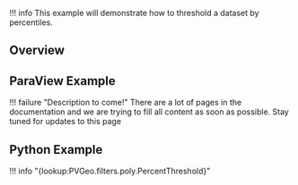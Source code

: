 !!! info
    This example will demonstrate how to threshold a dataset by percentiles.

## Overview


## ParaView Example

!!! failure "Description to come!"
    There are a lot of pages in the documentation and we are trying to fill all content as soon as possible. Stay tuned for updates to this page


<!--- TODO --->

## Python Example

!!! info "{lookup:PVGeo.filters.poly.PercentThreshold}"

<!---

```py
import numpy as np
import vtk
from vtk.numpy_interface import dataset_adapter as dsa
import PVGeo
from PVGeo.filters import PercentThreshold


```

TODO --->
